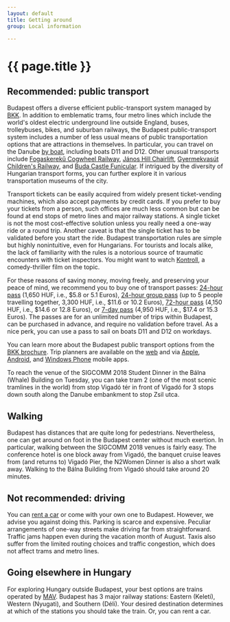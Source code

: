 ```yaml
---
layout: default
title: Getting around
group: Local information

---
```




# {{ page.title }}

## Recommended: public transport
Budapest offers a diverse efficient public-transport system managed by [BKK](https://bkk.hu/en/tourist-information-about-budapest-public-transport/). In addition to emblematic trams, four metro lines which include the world's oldest electric underground line outside England, buses, trolleybuses, bikes, and suburban railways, the Budapest public-transport system includes a number of less usual means of public transportation options that are attractions in themselves. In particular, you can travel on the Danube [by boat](https://bkk.hu/apps/menetrend/pdf/8110/20180730/a.pdf), including boats D11 and D12. Other unusual transports include [Fogaskerekű Cogwheel Railway](https://welovebudapest.com/en/venue/cogwheel-railway-2/), [János Hill Chairlift](https://www.bkv.hu/en/zugliget_chairlift_/), [Gyermekvasút Children's Railway](https://www.gyermekvasut.hu/english_eng/), and [Buda Castle Funicular](https://www.bkv.hu/en/buda_castle_funicular_/). If intrigued by the diversity of Hungarian transport forms, you can further explore it in various transportation museums of the city.
 

Transport tickets can be easily acquired from widely present ticket-vending machines, which also accept payments by credit cards. If you prefer to buy your tickets from a person, such offices are much less common but can be found at end stops of metro lines and major railway stations. A single ticket is not the most cost-effective solution unless you really need a one-way ride or a round trip. Another caveat is that the single ticket has to be validated before you start the ride. Budapest transportation rules are simple but highly nonintuitive, even for Hungarians. For tourists and locals alike, the lack of familiarity with the rules is a notorious source of traumatic encounters with ticket inspectors. You might want to watch [Kontroll](https://en.wikipedia.org/wiki/Kontroll), a comedy-thriller film on the topic.

For these reasons of saving money, moving freely, and preserving your peace of mind, we recommend you to buy one of transport passes: [24-hour pass](https://bkk.hu/en/budapest-24-hour-travel-card/) (1,650 HUF, i.e., $5.8 or 5.1 Euros), [24-hour group pass](https://bkk.hu/en/budapest-24-hour-group-travel-card/) (up to 5 people travelling together, 3,300 HUF, i.e., $11.6 or 10.2 Euros), [72-hour pass](https://bkk.hu/en/budapest-72-hour-travel-card/) (4,150 HUF, i.e., $14.6 or 12.8 Euros), or [7-day pass](https://bkk.hu/en/budapest-7-day-travel-card/) (4,950 HUF, i.e., $17.4 or 15.3 Euros). The passes are for an unlimited number of trips within Budapest, can be purchased in advance, and require no validation before travel. As a nice perk, you can use a pass to sail on boats D11 and D12 on workdays. 

You can learn more about the Budapest public transport options from the [BKK brochure](https://bkk.hu/apps/docs/turisztikai_kiadvany_en.pdf). Trip planners are available on the [web](http://futar.bkk.hu/?map=13/47.501/19.053&layers=GSVB) and via [Apple](https://itunes.apple.com/us/app/bkk-futar/id916193835), [Android](https://play.google.com/store/apps/details?id=hu.webvalto.bkkfutar), and [Windows Phone](https://www.microsoft.com/hu-hu/p/bkk-futar/9wzdncrdm4h6?rtc=1) mobile apps.

To reach the venue of the SIGCOMM 2018 Student Dinner in the Bálna (Whale) Building on Tuesday, you can take tram 2 (one of the most scenic tramlines in the world) from stop Vigadó tér in front of Vigadó for 3 stops down south along the Danube embankment to stop Zsil utca.

## Walking
Budapest has distances that are quite long for pedestrians. Nevertheless, one can get around on foot in the Budapest center without much exertion. In particular, walking between the SIGCOMM 2018 venues is fairly easy. The conference hotel is one block away from Vigadó, the banquet cruise leaves from (and returns to) Vigadó Pier, the N2Women Dinner is also a short walk away. Walking to the Bálna Building from Vigadó should take around 20 minutes.

## Not recommended: driving
You can [rent a car](https://www.budapest.com/travel/rent_a_car.en.html) or come with your own one to Budapest. However, we advise you against doing this. Parking is scarce and expensive. Peculiar arrangements of one-way streets make driving far from straightforward. Traffic jams happen even during the vacation month of August. Taxis also suffer from the limited routing choices and traffic congestion, which does not affect trams and metro lines.

## Going elsewhere in Hungary
For exploring Hungary outside Budapest, your best options are trains operated by [MAV](https://www.mavcsoport.hu/en). Budapest has 3 major railway stations: Eastern (Keleti), Western (Nyugati), and Southern (Déli). Your desired destination determines at which of the stations you should take the train. Or, you can rent a car.



